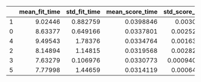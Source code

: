 |    |   mean_fit_time |   std_fit_time |   mean_score_time |   std_score_time |   param_estimator__max_depth |   param_estimator__n_estimators |   param_estimator__subsample |   split0_test_score |   split1_test_score |   split2_test_score |   mean_test_score |   std_test_score |   rank_test_score |
|---:|----------------:|---------------:|------------------:|-----------------:|-----------------------------:|--------------------------------:|-----------------------------:|--------------------:|--------------------:|--------------------:|------------------:|-----------------:|------------------:|
|  1 |         9.02446 |       0.882759 |         0.0398846 |      0.0030827   |                            2 |                            1000 |                          0.5 |            0.164471 |            0.182591 |           0.115417  |          0.15416  |        0.0283761 |                 1 |
|  0 |         8.63377 |       0.649166 |         0.0337801 |      0.00252528  |                            2 |                            1000 |                          1   |            0.151139 |            0.185689 |           0.109918  |          0.148915 |        0.0309732 |                 2 |
|  4 |         9.49543 |       1.78376  |         0.0334764 |      0.00163987  |                           10 |                            1000 |                          1   |            0.15271  |            0.198517 |           0.0940489 |          0.148425 |        0.0427563 |                 3 |
|  2 |         8.14894 |       1.14815  |         0.0319568 |      0.00282993  |                            5 |                            1000 |                          1   |            0.149009 |            0.188953 |           0.0972453 |          0.145069 |        0.0375431 |                 4 |
|  3 |         7.63279 |       0.106976 |         0.0330773 |      0.000940062 |                            5 |                            1000 |                          0.5 |            0.145274 |            0.169932 |           0.101922  |          0.139043 |        0.0281125 |                 5 |
|  5 |         7.77998 |       1.44659  |         0.0314119 |      0.00064167  |                           10 |                            1000 |                          0.5 |            0.148859 |            0.166153 |           0.100756  |          0.13859  |        0.0276681 |                 6 |
